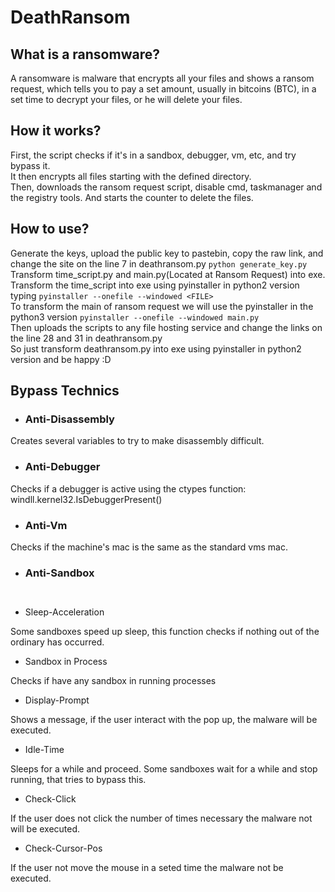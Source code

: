 # DeathRansom

## What is a ransomware?

A ransomware is malware that encrypts all your files and shows a ransom request, which tells you to pay a set amount, usually in bitcoins (BTC), in a set time to decrypt your files, or he will delete your files.

## How it works?

First, the script checks if it's in a sandbox, debugger, vm, etc, and try bypass it.                                                       
It then encrypts all files starting with the defined directory.                                                                          
Then, downloads the ransom request script, disable cmd, taskmanager and the registry tools. And starts the counter to delete the files.

## How to use?

Generate the keys, upload the public key to pastebin, copy the raw link, and change the site on the line 7 in deathransom.py  ``` python generate_key.py ```                                                                                                                     
Transform time_script.py and main.py(Located at Ransom Request) into exe.                                                      
Transform the time_script into exe using pyinstaller in python2 version typing ``` pyinstaller --onefile --windowed <FILE> ```                                                                                                                                    
To transform the main of ransom request we will use the pyinstaller in the python3 version ``` pyinstaller --onefile --windowed main.py ```                                                                                                                                    
Then uploads the scripts to any file hosting service and change the links on the line 28 and 31 in deathransom.py                        
So just transform deathransom.py into exe using pyinstaller in python2 version and be happy :D

## Bypass Technics

- ### Anti-Disassembly
Creates several variables to try to make disassembly difficult.

- ### Anti-Debugger
Checks if a debugger is active using the ctypes function: windll.kernel32.IsDebuggerPresent()

- ### Anti-Vm
Checks if the machine's mac is the same as the standard vms mac.

- ### Anti-Sandbox
``` ```
                                                                                                                                         
- Sleep-Acceleration

Some sandboxes speed up sleep, this function checks if nothing out of the ordinary has occurred.

- Sandbox in Process

Checks if have any sandbox in running processes

- Display-Prompt

Shows a message, if the user interact with the pop up, the malware will be executed.

- Idle-Time

Sleeps for a while and proceed. Some sandboxes wait for a while and stop running, that tries to bypass this.

- Check-Click

If the user does not click the number of times necessary the malware not will be executed.

- Check-Cursor-Pos

If the user not move the mouse in a seted time the malware not be executed.
